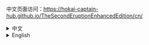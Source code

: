
中文页面访问：https://hokai-captain-hub.github.io/TheSecondEruptionEnhancedEdition/cn/

<details>
<summary>中文</summary>

# 「第二次崩坏」增强版

**原作：米哈游**

**制作：Xrysnow**

**本仓库仅保存代码，发布页请移步[此处](https://www.bilibili.com/read/cv13984991)，下载地址：[百度云](https://pan.baidu.com/s/1K0etjQwJOzGC_pbTURdGUg)（提取码:t4uf），[阿里云](https://www.aliyundrive.com/s/k127cDjHf26)（非Windows系统请更改后缀名为zip）。**

本作品为基于[《第二次崩坏》漫画](https://comic.bh3.com/book/1012)制作的网页增强版，图片、音乐和语音素材均来自于米哈游官方，部分语音素材经过编辑。

- 背景音乐歌单提供：[哔哩哔哩@Eastenhhh](https://space.bilibili.com/18882628)
- 日语版本图源：[Google Drive](https://drive.google.com/drive/folders/1k-4hZvFf1d4nvZqXUPMOxT5mDK80kQuu)
- 日语版本翻译：[Twitter@しこやん](https://twitter.com/ccyn3rd)
- 图片查看器：[Viewer.js](https://fengyuanchen.github.io/viewerjs)
- 代码仓库：[Github](https://github.com/Xrysnow/TheSecondEruptionEnhancedEdition)

### 注意

- 由于去除背景音等原因，部分语音会有不自然的现象
- 存在阅读进度时，背景音乐可能不会立即播放，需点击页面空白处以播放

### 功能介绍

- 更好用的目录
- 侧边工具栏
- 图片查看器（点击图片进入）
- 背景音乐自动播放和精确到页的切换
- 特定页的对应语音（点击图片右侧按钮播放）
- 保存阅读进度和设置
- 更多功能详见设置

### 更新日志

2022.02.13 版本1.02
- 更新背景音乐
- 调整部分语音
- 增加新语音

2021.11.17 版本1.01
- 增加日语和英语版本
- 保存进度和设置
- 增加背景音乐音量调节
- 背景音乐统一音量
- 调整语音按钮位置
- 调整部分语音
- 更新关于页面

2021.11.13 版本1.00
- 初次发布

</details>

<details>
<summary>English</summary>

# 「Second Eruption」Enhanced Edition

**Original: miHoYo**

**Made by: Xrysnow**

**This repo only has codes, see [here](https://www.bilibili.com/read/cv13984991) for the release page and [here](https://mega.nz/folder/HcYDmQpS#hdrpvOEg-v0f7x7cFU2i9w) for downloads.**

This is an enhanced edition of [Second Eruption](https://manga.honkaiimpact3.com/book/1005). All pictures, musics and voices are from miHoYo. Some voices are edited.

- BGM playlist provider: [Bilibili@Eastenhhh](https://space.bilibili.com/18882628)
- Japanese version source: [Google Drive](https://drive.google.com/drive/folders/1k-4hZvFf1d4nvZqXUPMOxT5mDK80kQuu)
- Japanese version translator: [Twitter@しこやん](https://twitter.com/ccyn3rd)
- Image viewer: [Viewer.js](https://fengyuanchen.github.io/viewerjs)
- Code repository: [Github](https://github.com/Xrysnow/TheSecondEruptionEnhancedEdition)

### Notes

- Due to the removal of background sounds and other reasons, some voices will be unnatural.
- BGM may not play automatically if there is reading progress. Click on the blank space to play.

### Features

- Better contents
- Side toolbar
- Image viewer (click a picture to enter)
- Automatic BGM playback and page-accurate switching
- Corresponding voice of specific pages (click buttons on the right side of the picture to play)
- Reading progress and settings saving
- See settings for more features

</details>
